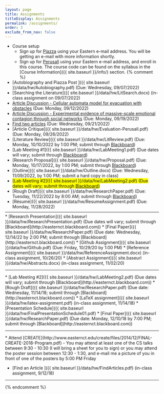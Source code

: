 ```yaml
---
layout: page
title: Assignments 
titleDisplay: Assignments 
permalink: /assignments/
order: 3
exclude_from_nav: false 
---
```


<style>
table, th, td {
  border: 0px solid black;
  border-collapse: collapse;
  text-align: center;
}

td.left {
    text-align: left;
}

a.hide, tr.hide {
    display: none;
}

.due {
    background-color: yellow
}

</style>

<script>
function removeHideClass() {
  var elements = document.getElementsByTagName("tr");
  for (var i = 0; i < elements.length; i++) {
    elements[i].classList.remove("hide");
  }

  element = document.getElementById('hideprevious');
  element.classList.add('hide'); 
} 

</script>

* Course setup
    * Sign up for [Piazza](https://piazza.com) using your Eastern e-mail address. You will be getting an e-mail with more information shortly.
    * Sign up for [Perusall](https://perusall.com) using your Eastern e-mail address, and enroll in this course. The course code can be found on the syllabus in the [Course Information]({{ site.baseurl }}/info/) section.
{% comment %}
* [Autobiography and Piazza Post ]({{ site.baseurl }}/data/hw/Autobiography.pdf) (Due: Wednesday, 09/07/2022)
* [Searching the Literature]({{ site.baseurl }}/data/hw/LitSearch.docx) (in-class assignment on 09/07/2022)
* [Article Discussion - Cellular automata model for evacuation with obstacles](https://perusall.com) (Due: Monday, 09/12/2022)
* [Article Discussion - Experimental evidence of massive-scale emotional contagion through social networks](https://perusall.com) (Due: Monday, 09/19/2022)
* [Find two articles](https://piazza.com) (Due: Wednesday, 09/21/2022)
* [Article Critique]({{ site.baseurl }}/data/hw/Evaluation-Perusall.pdf) (Due: Monday, 09/26/2022)
* [Literature Review]({{ site.baseurl }}/data/hw/LitReview.pdf) (Due: Monday, 10/10/2022 by 1:00 PM; submit through [Blackboard](http://easternct.blackboard.com))
* <span>[Lab Meeting #1]({{ site.baseurl }}/data/hw/LabMeeting1.pdf) (Due dates will vary; submit through [Blackboard](http://easternct.blackboard.com))</span>
* <span>[Research Proposal]({{ site.baseurl }}/data/hw/Proposal.pdf) (Due: Monday, 10/17/2022, by 1:00 PM; submit through [Blackboard](http://easternct.blackboard.com))</span>
* [Outline]({{ site.baseurl }}/data/hw/Outline.docx) (Due: Wednesday, 11/09/2022, by 1:00 PM; submit a hard copy in class)
* <span style = 'background-color:yellow'>[Lab Meeting #2]({{ site.baseurl }}/data/hw/LabMeeting2.pdf) (Due dates will vary; submit through [Blackboard](http://easternct.blackboard.com))</span>
* [Rough Draft]({{ site.baseurl }}/data/hw/ResearchPaper.pdf) (Due: Tuesday, 11/22/2022 by 8:00 AM; submit through [Blackboard](http://easternct.blackboard.com)) 
* [Résumé]({{ site.baseurl }}/data/hw/ResumeAssignment.pdf) (Due: Monday, 11/28/2022) 
<hr style = "margin-bottom:5px; margin-top:-5px; color:red;">
* [Research Presentation]({{ site.baseurl }}/data/hw/ResearchPresentation.pdf) (Due dates will vary; submit through [Blackboard](http://easternct.blackboard.com)) 
* [Final Paper]({{ site.baseurl }}/data/hw/ResearchPaper.pdf) (Due date: Wednesday, 12/14/22 by 2:00 PM; submit through [Blackboard](http://easternct.blackboard.com)) 
* [Github Assignment]({{ site.baseurl }}/data/hw/Github.pdf) (Due: Friday, 10/29/20 by 1:00 PM)
* [Reference Assignment]({{ site.baseurl }}/data/hw/ReferenceAssignment.docx) (in-class assignment, 10/26/20)
* [Abstract Assignment]({{ site.baseurl }}/data/hw/Abstracts.docx) (in-class assignment, 11/02/20) 
<hr>
* [Lab Meeting #2]({{ site.baseurl }}/data/hw/LabMeeting2.pdf) (Due dates will vary; submit through [Blackboard](http://easternct.blackboard.com))
* [Rough Draft]({{ site.baseurl }}/data/hw/ResearchPaper.pdf) (Due date: Wednesday, 11/14/18; submit through [Blackboard](http://easternct.blackboard.com)) 
* [LaTeX assignment]({{ site.baseurl }}/data/hw/latex-assignment.pdf) (in-class assignment, 11/14/18) 
    * [Presentation Schedule]({{ site.baseurl }}/data/hw/FinalPresentationSchedule01.pdf)
* [Final Paper]({{ site.baseurl }}/data/hw/ResearchPaper.pdf) (Due date: Monday, 12/10/18 by 7:00 PM; submit through [Blackboard](http://easternct.blackboard.com)) 
<hr>
* Attend [CREATE](http://www.easternct.edu/create/files/2014/12/FINAL-CREATE-2018-Program.pdf) - You may attend at least one of the CS talks between 9:30 - 10:30 (I will bring a sheet for you to sign) or you may attend the poster session between 12:30 - 1:30, and e-mail me a picture of you in front of one of the posters by 5:00 PM Friday 

* [Find an Article ]({{ site.baseurl }}/data/hw/FindArticles.pdf) (in-class assignment, 9/12/18)

***

{% endcomment %}

<br>

<script>
const pattern = RegExp('Due:.*([0-9]{2}/[0-9]+/[0-9]{4})');
elements = document.getElementsByTagName('li');

for (el of elements) {
        var res = pattern.exec(el.innerText);
        if (res != null && res.length >= 2) {
                if (new Date(res[1]) >= new Date()) {
                        el.className = 'due';
                }
        }
}
</script>

